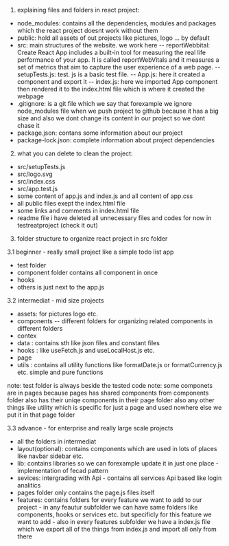 1. explaining files and folders in react project:

-   node_modules: contains all the dependencies, modules and packages which the react project doesnt work without them
-   public: hold all assets of out projects like pictures, logo ... by default
-   src: main structures of the website. we work here
    -- reportWebbital: Create React App includes a built-in tool for measuring the real life performance of your app. It is called reportWebVitals and it measures a set of metrics that aim to capture the user experience of a web page.
    -- setupTests.js: test. js is a basic test file.
    -- App.js: here it created a component and export it
    -- index.js: here we imported App component then rendered it to the index.html file which is where it created the webpage
-   .gitignore: is a git file which we say that forexample we ignore node_modules file when we push project to github because it has a big size and also we dont change its content in our project so we dont chase it
-   package.json: contans some information about our project
-   package-lock.json: complete information about project dependencies

2. what you can delete to clean the project:

-   src/setupTests.js
-   src/logo.svg
-   src/index.css
-   src/app.test.js
-   some content of app.js and index.js and all content of app.css
-   all public files exept the index.html file
-   some links and comments in index.html file
-   readme file
    i have deleted all unnecessary files and codes for now in testreatproject (check it out)

3. folder structure to organize react project in src folder

3.1 beginner - really small project like a simple todo list app

-   test folder
-   component folder contains all component in once
-   hooks
-   others is just next to the app.js

3.2 intermediat - mid size projects

-   assets: for pictures logo etc.
-   components
    -- different folders for organizing related components in different folders
-   contex
-   data : contains sth like json files and constant files
-   hooks : like useFetch.js and useLocalHost.js etc.
-   page
-   utils : contains all utility functions like formatDate.js or formatCurrency.js etc. simple and pure functions

note: test folder is always beside the tested code
note: some componets are in pages because pages has shared components from components folder also has their uniqe components in their page folder also any other things like utility which is specific for just a page and used nowhere else we put it in that page folder

3.3 advance - for enterprise and really large scale projects

-   all the folders in intermediat
-   layout(optional): contains components which are used in lots of places like navbar sidebar etc.
-   lib: contains libraries so we can forexample update it in just one place - implementation of fecad pattern
-   sevices: intergrading with Api - contains all services Api based like login analitics
-   pages folder only contains the page.js files itself
-   features: contains folders for every feature we want to add to our project - in any feautur subfolder we can have same folders like components, hooks or services etc. but specificly for this feature we want to add - also in every features subfolder we have a index.js file which we export all of the things from index.js and import all only from there

